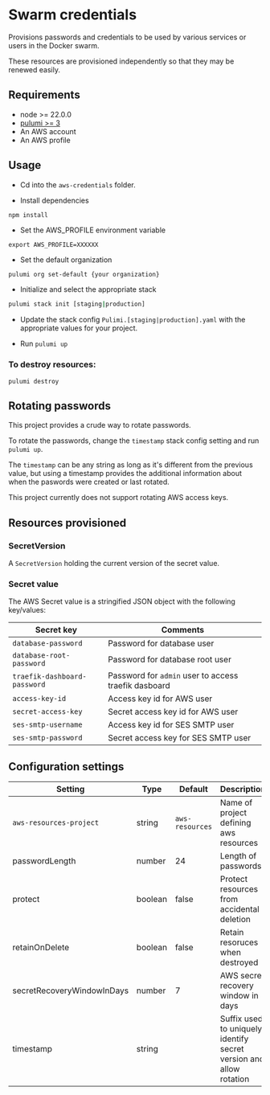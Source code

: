 # Swarm credentials

Provisions passwords and credentials to be used by various services or users in the Docker swarm.

These resources are provisioned independently so that they may be renewed easily.

## Requirements

* node >= 22.0.0
* [pulumi >= 3](https://www.pulumi.com/docs/install/)
* An AWS account
* An AWS profile

## Usage

* Cd into the `aws-credentials` folder.

* Install dependencies 

```
npm install
```

* Set the AWS_PROFILE environment variable

```
export AWS_PROFILE=XXXXXX
```

* Set the default organization 

```bash
pulumi org set-default {your organization}
```

* Initialize and select the appropriate stack

```bash
pulumi stack init [staging|production]
```

* Update the stack config `Pulimi.[staging|production].yaml` with the appropriate values for your project.

* Run `pulumi up`

### To destroy resources:

```
pulumi destroy
```

## Rotating passwords

This project provides a crude way to rotate passwords.

To rotate the passwords, change the `timestamp` stack config setting and run `pulumi up`.

The `timestamp` can be any string as long as it's different from the previous value, but using a timestamp provides the additional information about when the paswords were created or last rotated.

This project currently does not support rotating AWS access keys.

## Resources provisioned

### SecretVersion

A `SecretVersion` holding the current version of the secret value.

### Secret value

The AWS Secret value is a stringified JSON object with the following key/values:

| Secret key                   | Comments |
|------------------------------|----------|
| `database-password`          | Password for database user          | 
| `database-root-password`     | Password for database root user     | 
| `traefik-dashboard-password` | Password for `admin` user to access traefik dasboard |
| `access-key-id`              | Access key id for AWS user   |  
| `secret-access-key`          | Secret access key id for AWS user   |  
| `ses-smtp-username`          | Access key id for SES SMTP user     |
| `ses-smtp-password`          | Secret access key for SES SMTP user |


## Configuration settings

| Setting | Type | Default | Description |
|---------|------|---------|-------------|
| `aws-resources-project` | string | `aws-resources` | Name of project defining aws resources | 
| passwordLength | number | 24 | Length of passwords |
| protect | boolean | false | Protect resources from accidental deletion |
| retainOnDelete | boolean | false | Retain resoruces when destroyed |
| secretRecoveryWindowInDays | number | 7 | AWS secret recovery window in days |
| timestamp | string | | Suffix used to uniquely identify secret version and allow rotation |
